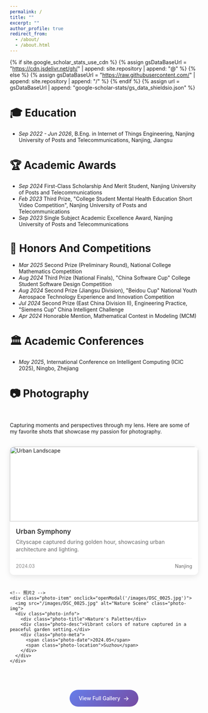 ```yaml
---
permalink: /
title: ""
excerpt: ""
author_profile: true
redirect_from: 
  - /about/
  - /about.html
---
```


{% if site.google_scholar_stats_use_cdn %}
{% assign gsDataBaseUrl = "https://cdn.jsdelivr.net/gh/" | append: site.repository | append: "@" %}
{% else %}
{% assign gsDataBaseUrl = "https://raw.githubusercontent.com/" | append: site.repository | append: "/" %}
{% endif %}
{% assign url = gsDataBaseUrl | append: "google-scholar-stats/gs_data_shieldsio.json" %}

<span class='anchor' id='education'></span>

# 🎓 Education
- *Sep 2022 - Jun 2026*, <a href="https://www.njupt.edu.cn/"></a> B.Eng. in Internet of Things Engineering, Nanjing University of Posts and Telecommunications, Nanjing, Jiangsu

<span class='anchor' id='academic-awards'></span>

# 🏆 Academic Awards
- *Sep 2024* First-Class Scholarship And Merit Student, Nanjing University of Posts and Telecommunications
- *Feb 2023* Third Prize, "College Student Mental Health Education Short Video Competition", Nanjing University of Posts and Telecommunications
- *Sep 2023* Single Subject Academic Excellence Award, Nanjing University of Posts and Telecommunications

<span class='anchor' id='honors-awards'></span>

# 🏅 Honors And Competitions
- *Mar 2025* Second Prize (Preliminary Round), National College Mathematics Competition
- *Aug 2024* Third Prize (National Finals), "China Software Cup" College Student Software Design Competition
- *Aug 2024* Second Prize (Jiangsu Division), "Beidou Cup" National Youth Aerospace Technology Experience and Innovation Competition
- *Jul 2024* Second Prize (East China Division II), Engineering Practice, "Siemens Cup" China Intelligent Challenge
- *Apr 2024* Honorable Mention, Mathematical Contest in Modeling (MCM)

<span class='anchor' id='academic-conferences'></span>

# 🏛️ Academic Conferences
- *May 2025*, International Conference on Intelligent Computing (ICIC 2025), Ningbo, Zhejiang

<span class='anchor' id='photo'></span>

# 📷 Photography

<style>
.photography-section {
  margin: 3rem 0;
}

.photo-grid {
  display: grid;
  grid-template-columns: repeat(auto-fit, minmax(280px, 1fr));
  gap: 1.5rem;
  margin: 2rem 0;
}

.photo-item {
  position: relative;
  border-radius: 12px;
  overflow: hidden;
  box-shadow: 0 4px 15px rgba(0,0,0,0.1);
  transition: all 0.3s ease;
  background: white;
  cursor: pointer;
}

.photo-item:hover {
  transform: translateY(-5px);
  box-shadow: 0 8px 25px rgba(0,0,0,0.15);
}

.photo-img {
  width: 100%;
  height: 200px;
  object-fit: cover;
  transition: transform 0.3s ease;
}

.photo-item:hover .photo-img {
  transform: scale(1.05);
}

.photo-info {
  padding: 1rem;
  background: white;
}

.photo-title {
  font-weight: 600;
  color: #333;
  margin-bottom: 0.5rem;
  font-size: 1.1rem;
}

.photo-desc {
  color: #666;
  font-size: 0.9rem;
  line-height: 1.4;
}

.photo-meta {
  display: flex;
  justify-content: space-between;
  align-items: center;
  margin-top: 0.8rem;
  padding-top: 0.8rem;
  border-top: 1px solid #f0f0f0;
}

.photo-date {
  color: #888;
  font-size: 0.8rem;
}

.photo-location {
  color: #666;
  font-size: 0.8rem;
}

.view-more {
  text-align: center;
  margin-top: 2rem;
}

.view-more-btn {
  display: inline-flex;
  align-items: center;
  gap: 0.5rem;
  padding: 0.8rem 1.5rem;
  background: linear-gradient(135deg, #667eea, #764ba2);
  color: white;
  text-decoration: none;
  border-radius: 25px;
  transition: all 0.3s ease;
  font-weight: 500;
}

.view-more-btn:hover {
  transform: translateY(-2px);
  box-shadow: 0 5px 15px rgba(102, 126, 234, 0.4);
}

/* 模态框样式 */
.modal {
  display: none;
  position: fixed;
  z-index: 1000;
  left: 0;
  top: 0;
  width: 100%;
  height: 100%;
  background-color: rgba(0,0,0,0.9);
  animation: fadeIn 0.3s ease;
}

.modal-content {
  position: relative;
  margin: auto;
  display: block;
  width: 90%;
  max-width: 700px;
  max-height: 80vh;
  top: 50%;
  transform: translateY(-50%);
  border-radius: 10px;
  animation: zoomIn 0.3s ease;
}

@keyframes fadeIn {
  from { opacity: 0; }
  to { opacity: 1; }
}

@keyframes zoomIn {
  from { transform: translateY(-50%) scale(0.8); }
  to { transform: translateY(-50%) scale(1); }
}

.close {
  position: absolute;
  top: 15px;
  right: 35px;
  color: #fff;
  font-size: 40px;
  font-weight: bold;
  cursor: pointer;
  z-index: 1001;
}

.close:hover {
  color: #ccc;
}
</style>

<div class="photography-section">
  <p>Capturing moments and perspectives through my lens. Here are some of my favorite shots that showcase my passion for photography.</p>
  
  <div class="photo-grid">
    <!-- 照片1 -->
    <div class="photo-item" onclick="openModal('/images/DSC_0066.jpg')">
      <img src="/images/DSC_0066.jpg" alt="Urban Landscape" class="photo-img">
      <div class="photo-info">
        <div class="photo-title">Urban Symphony</div>
        <div class="photo-desc">Cityscape captured during golden hour, showcasing urban architecture and lighting.</div>
        <div class="photo-meta">
          <span class="photo-date">2024.03</span>
          <span class="photo-location">Nanjing</span>
        </div>
      </div>
    </div>

    <!-- 照片2 -->
    <div class="photo-item" onclick="openModal('/images/DSC_0025.jpg')">
      <img src="/images/DSC_0025.jpg" alt="Nature Scene" class="photo-img">
      <div class="photo-info">
        <div class="photo-title">Nature's Palette</div>
        <div class="photo-desc">Vibrant colors of nature captured in a peaceful garden setting.</div>
        <div class="photo-meta">
          <span class="photo-date">2024.05</span>
          <span class="photo-location">Suzhou</span>
        </div>
      </div>
    </div>

  <div class="view-more">
    <a href="/photo/" class="view-more-btn">
      View Full Gallery 
      <span style="font-size: 1.2em;">→</span>
    </a>
  </div>
</div>

<!-- 图片模态框 -->
<div id="imageModal" class="modal">
  <span class="close" onclick="closeModal()">&times;</span>
  <img class="modal-content" id="modalImage">
</div>

<script>
// 打开模态框
function openModal(src) {
  const modal = document.getElementById('imageModal');
  const modalImg = document.getElementById('modalImage');
  modal.style.display = 'block';
  modalImg.src = src;
}

// 关闭模态框
function closeModal() {
  document.getElementById('imageModal').style.display = 'none';
}

// 点击模态框背景关闭
document.getElementById('imageModal').addEventListener('click', function(e) {
  if (e.target === this) {
    closeModal();
  }
});

// ESC键关闭
document.addEventListener('keydown', function(e) {
  if (e.key === 'Escape') {
    closeModal();
  }
});

// 添加滚动动画
document.addEventListener('DOMContentLoaded', function() {
  const photoItems = document.querySelectorAll('.photo-item');
  
  const observer = new IntersectionObserver((entries) => {
    entries.forEach(entry => {
      if (entry.isIntersecting) {
        entry.target.style.opacity = '1';
        entry.target.style.transform = 'translateY(0)';
      }
    });
  }, { threshold: 0.1 });
  
  photoItems.forEach(item => {
    item.style.opacity = '0';
    item.style.transform = 'translateY(30px)';
    item.style.transition = 'all 0.6s ease';
    observer.observe(item);
  });
});
</script>



